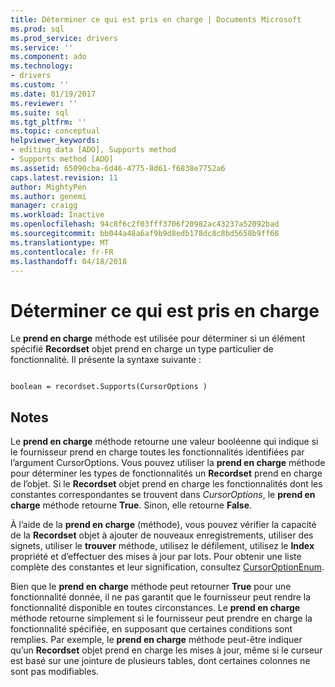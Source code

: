 ```yaml
---
title: Déterminer ce qui est pris en charge | Documents Microsoft
ms.prod: sql
ms.prod_service: drivers
ms.service: ''
ms.component: ado
ms.technology:
- drivers
ms.custom: ''
ms.date: 01/19/2017
ms.reviewer: ''
ms.suite: sql
ms.tgt_pltfrm: ''
ms.topic: conceptual
helpviewer_keywords:
- editing data [ADO], Supports method
- Supports method [ADO]
ms.assetid: 65090cba-6d46-4775-8d61-f6838e7752a6
caps.latest.revision: 11
author: MightyPen
ms.author: genemi
manager: craigg
ms.workload: Inactive
ms.openlocfilehash: 94c8f6c2f03fff3706f20982ac43237a52092bad
ms.sourcegitcommit: bb044a48a6af9b9d8edb178dc8c8bd5658b9ff68
ms.translationtype: MT
ms.contentlocale: fr-FR
ms.lasthandoff: 04/18/2018
---
```

# <a name="determining-what-is-supported"></a>Déterminer ce qui est pris en charge
Le **prend en charge** méthode est utilisée pour déterminer si un élément spécifié **Recordset** objet prend en charge un type particulier de fonctionnalité. Il présente la syntaxe suivante :  
  
```  
  
boolean = recordset.Supports(CursorOptions )  
```  
  
## <a name="remarks"></a>Notes  
 Le **prend en charge** méthode retourne une valeur booléenne qui indique si le fournisseur prend en charge toutes les fonctionnalités identifiées par l’argument CursorOptions. Vous pouvez utiliser la **prend en charge** méthode pour déterminer les types de fonctionnalités un **Recordset** prend en charge de l’objet. Si le **Recordset** objet prend en charge les fonctionnalités dont les constantes correspondantes se trouvent dans *CursorOptions*, le **prend en charge** méthode retourne **True**. Sinon, elle retourne **False**.  
  
 À l’aide de la **prend en charge** (méthode), vous pouvez vérifier la capacité de la **Recordset** objet à ajouter de nouveaux enregistrements, utiliser des signets, utiliser le **trouver** méthode, utilisez le défilement, utilisez le  **Index** propriété et d’effectuer des mises à jour par lots. Pour obtenir une liste complète des constantes et leur signification, consultez [CursorOptionEnum](../../../ado/reference/ado-api/cursoroptionenum.md).  
  
 Bien que le **prend en charge** méthode peut retourner **True** pour une fonctionnalité donnée, il ne pas garantit que le fournisseur peut rendre la fonctionnalité disponible en toutes circonstances. Le **prend en charge** méthode retourne simplement si le fournisseur peut prendre en charge la fonctionnalité spécifiée, en supposant que certaines conditions sont remplies. Par exemple, le **prend en charge** méthode peut-être indiquer qu’un **Recordset** objet prend en charge les mises à jour, même si le curseur est basé sur une jointure de plusieurs tables, dont certaines colonnes ne sont pas modifiables.
